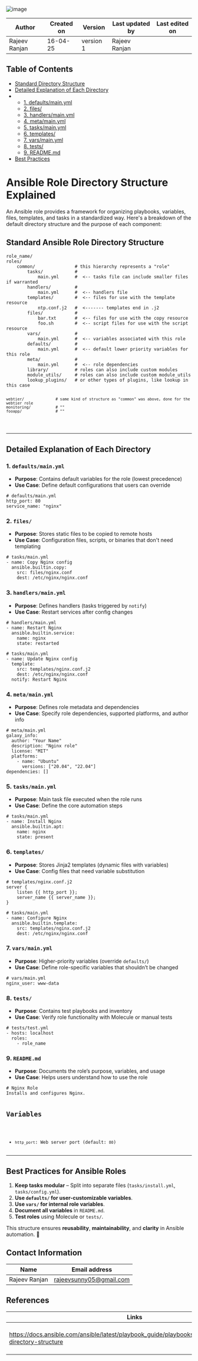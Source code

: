 ![image](https://github.com/user-attachments/assets/e93e9988-17e8-43f8-8601-7acfcd679bfb)




| Author      | Created on  | Version    | Last updated by | Last edited on |
|-------------|-------------|------------|-----------------|----------------|
| Rajeev Ranjan    | 16-04-25    | version 1  | Rajeev Ranjan        |        |


<!DOCTYPE html>
<html lang="en">
<head>
  <meta charset="UTF-8">
  <meta name="viewport" content="width=device-width, initial-scale=1">
 
</head>
<body>

<h2>Table of Contents</h2>
<ul class="toc">
  <li><a href="#structure">Standard Directory Structure</a></li>
  <li><a href="#Detailed Explanation of Each Directory">Detailed Explanation of Each Directory</a></li>
  <li>
    <ul>
      <li><a href="#defaults">1. defaults/main.yml</a></li>
      <li><a href="#files">2. files/</a></li>
      <li><a href="#handlers">3. handlers/main.yml</a></li>
      <li><a href="#meta">4. meta/main.yml</a></li>
      <li><a href="#tasks">5. tasks/main.yml</a></li>
      <li><a href="#templates">6. templates/</a></li>
      <li><a href="#vars">7. vars/main.yml</a></li>
      <li><a href="#tests">8. tests/</a></li>
      <li><a href="#readme">9. README.md</a></li>
    </ul>
  </li>
  <li><a href="#best-practices">Best Practices</a></li>
</ul>

<h1>Ansible Role Directory Structure Explained</h1>

<p>An Ansible role provides a framework for organizing playbooks, variables, files, templates, and tasks in a standardized way. Here's a breakdown of the default directory structure and the purpose of each component:</p>




<h2 id="structure">Standard Ansible Role Directory Structure</h2>
<pre><code>role_name/
roles/
    common/               # this hierarchy represents a "role"
        tasks/            #
            main.yml      #  <-- tasks file can include smaller files if warranted
        handlers/         #
            main.yml      #  <-- handlers file
        templates/        #  <-- files for use with the template resource
            ntp.conf.j2   #  <------- templates end in .j2
        files/            #
            bar.txt       #  <-- files for use with the copy resource
            foo.sh        #  <-- script files for use with the script resource
        vars/             #
            main.yml      #  <-- variables associated with this role
        defaults/         #
            main.yml      #  <-- default lower priority variables for this role
        meta/             #
            main.yml      #  <-- role dependencies
        library/          # roles can also include custom modules
        module_utils/     # roles can also include custom module_utils
        lookup_plugins/   # or other types of plugins, like lookup in this case

    webtier/              # same kind of structure as "common" was above, done for the webtier role
    monitoring/           # ""
    fooapp/               # ""
</code></pre>

<hr>

<h2 id="Detailed Explanation of Each Directory">Detailed Explanation of Each Directory</h2>

<h3 id="defaults">1. <code>defaults/main.yml</code></h3>
<ul>
  <li><strong>Purpose</strong>: Contains default variables for the role (lowest precedence)</li>
  <li><strong>Use Case</strong>: Define default configurations that users can override</li>
</ul>
<pre><code># defaults/main.yml
http_port: 80
service_name: "nginx"
</code></pre>

<h3 id="files">2. <code>files/</code></h3>
<ul>
  <li><strong>Purpose</strong>: Stores static files to be copied to remote hosts</li>
  <li><strong>Use Case</strong>: Configuration files, scripts, or binaries that don't need templating</li>
</ul>
<pre><code># tasks/main.yml
- name: Copy Nginx config
  ansible.builtin.copy:
    src: files/nginx.conf
    dest: /etc/nginx/nginx.conf
</code></pre>

<h3 id="handlers">3. <code>handlers/main.yml</code></h3>
<ul>
  <li><strong>Purpose</strong>: Defines handlers (tasks triggered by <code>notify</code>)</li>
  <li><strong>Use Case</strong>: Restart services after config changes</li>
</ul>
<pre><code># handlers/main.yml
- name: Restart Nginx
  ansible.builtin.service:
    name: nginx
    state: restarted
</code></pre>
<pre><code># tasks/main.yml
- name: Update Nginx config
  template:
    src: templates/nginx.conf.j2
    dest: /etc/nginx/nginx.conf
  notify: Restart Nginx
</code></pre>

<h3 id="meta">4. <code>meta/main.yml</code></h3>
<ul>
  <li><strong>Purpose</strong>: Defines role metadata and dependencies</li>
  <li><strong>Use Case</strong>: Specify role dependencies, supported platforms, and author info</li>
</ul>
<pre><code># meta/main.yml
galaxy_info:
  author: "Your Name"
  description: "Nginx role"
  license: "MIT"
  platforms:
    - name: "Ubuntu"
      versions: ["20.04", "22.04"]
dependencies: []
</code></pre>

<h3 id="tasks">5. <code>tasks/main.yml</code></h3>
<ul>
  <li><strong>Purpose</strong>: Main task file executed when the role runs</li>
  <li><strong>Use Case</strong>: Define the core automation steps</li>
</ul>
<pre><code># tasks/main.yml
- name: Install Nginx
  ansible.builtin.apt:
    name: nginx
    state: present
</code></pre>

<h3 id="templates">6. <code>templates/</code></h3>
<ul>
  <li><strong>Purpose</strong>: Stores Jinja2 templates (dynamic files with variables)</li>
  <li><strong>Use Case</strong>: Config files that need variable substitution</li>
</ul>
<pre><code># templates/nginx.conf.j2
server {
    listen {{ http_port }};
    server_name {{ server_name }};
}
</code></pre>
<pre><code># tasks/main.yml
- name: Configure Nginx
  ansible.builtin.template:
    src: templates/nginx.conf.j2
    dest: /etc/nginx/nginx.conf
</code></pre>

<h3 id="vars">7. <code>vars/main.yml</code></h3>
<ul>
  <li><strong>Purpose</strong>: Higher-priority variables (override <code>defaults/</code>)</li>
  <li><strong>Use Case</strong>: Define role-specific variables that shouldn’t be changed</li>
</ul>
<pre><code># vars/main.yml
nginx_user: www-data
</code></pre>

<h3 id="tests">8. <code>tests/</code></h3>
<ul>
  <li><strong>Purpose</strong>: Contains test playbooks and inventory</li>
  <li><strong>Use Case</strong>: Verify role functionality with Molecule or manual tests</li>
</ul>
<pre><code># tests/test.yml
- hosts: localhost
  roles:
    - role_name
</code></pre>

<h3 id="readme">9. <code>README.md</code></h3>
<ul>
  <li><strong>Purpose</strong>: Documents the role’s purpose, variables, and usage</li>
  <li><strong>Use Case</strong>: Helps users understand how to use the role</li>
</ul>
<pre><code># Nginx Role
Installs and configures Nginx.

## Variables
- `http_port`: Web server port (default: `80`)
</code></pre>

<hr>

<h2 id="best-practices">Best Practices for Ansible Roles</h2>
<ol>
  <li><strong>Keep tasks modular</strong> – Split into separate files (<code>tasks/install.yml</code>, <code>tasks/config.yml</code>).</li>
  <li><strong>Use <code>defaults/</code> for user-customizable variables</strong>.</li>
  <li><strong>Use <code>vars/</code> for internal role variables</strong>.</li>
  <li><strong>Document all variables</strong> in <code>README.md</code>.</li>
  <li><strong>Test roles</strong> using Molecule or <code>tests/</code>.</li>
</ol>

<p>This structure ensures <strong>reusability</strong>, <strong>maintainability</strong>, and <strong>clarity</strong> in Ansible automation. 🚀</p>

</body>
</html>






## <h2 id="Contact Information">Contact Information</h2>
| Name         | Email address          |
|--------------|------------------------|
| Rajeev Ranjan          |     rajeevsunny05@gmail.com |

## <h2 id="References">References</h2>
| Links                                             | Descriptions                                                    |
|---------------------------------------------------|-----------------------------------------------------------------|
| https://docs.ansible.com/ansible/latest/playbook_guide/playbooks_reuse_roles.html#role-directory-structure | Document format followed from this link                         |


